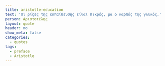 ```yaml
---
title: aristotle-education
text: 'Οι ρίζες της εκπαίδευσης είναι πικρές, μα ο καρπός της γλυκός.'
person: Αριστοτέλης
layout: quote
header: no
show_meta: false
categories:
  - quotes
tags:
  - preface
  - Aristotle
---
```

